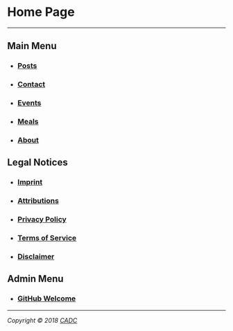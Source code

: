 # Home Page 
---
## Main Menu
* ### [Posts](Posts.html)
* ### [Contact](http://cadc.com/clark#174-pop)
* ### [Events](Events.html)
* ### [Meals](Meals.html)
* ### [About](About.html)

## Legal Notices
* ### [Imprint](legal/Imprint.html)
* ### [Attributions](legal/Attributions.html)
* ### [Privacy Policy](legal/Privacy.html)
* ### [Terms of Service](legal/Tos.html)
* ### [Disclaimer](legal/Disclaimer.html)

## Admin Menu
* ### [GitHub Welcome](Welcome.html)

* * *
*Copyright © 2018 [CADC](http://cadc.com)* 
